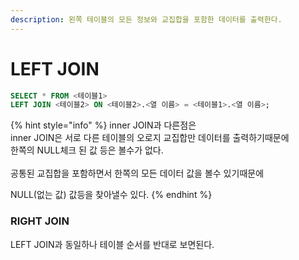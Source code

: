 ```yaml
---
description: 왼쪽 테이블의 모든 정보와 교집합을 포함한 데이터를 출력한다.
---
```


# LEFT JOIN

```sql
SELECT * FROM <테이블1>
LEFT JOIN <테이블2> ON <테이블2>.<열 이름> = <테이블1>.<열 이름>;
```

{% hint style="info" %}
inner JOIN과 다른점은 \
inner JOIN은 서로 다른 테이블의 오로지 교집합만 데이터를 출력하기때문에\
한쪽의 NULL체크 된 값 등은 볼수가 없다.\
\
공통된 교집합을 포함하면서 한쪽의 모든 데이터 값을 볼수 있기때문에

NULL(없는 값) 값등을 찾아낼수 있다.
{% endhint %}



### RIGHT JOIN

LEFT JOIN과 동일하나 테이블 순서를 반대로 보면된다.

